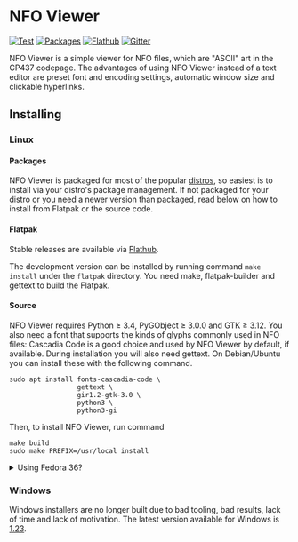 NFO Viewer
==========

[![Test](https://github.com/otsaloma/nfoview/workflows/Test/badge.svg)](https://github.com/otsaloma/nfoview/actions)
[![Packages](https://repology.org/badge/tiny-repos/nfoview.svg)](https://repology.org/metapackage/nfoview)
[![Flathub](https://img.shields.io/badge/download-flathub-blue.svg)](https://flathub.org/apps/details/io.otsaloma.nfoview)
[![Gitter](https://badges.gitter.im/Join%20Chat.svg)](https://gitter.im/otsaloma/nfoview)

NFO Viewer is a simple viewer for NFO files, which are "ASCII" art in
the CP437 codepage. The advantages of using NFO Viewer instead of a text
editor are preset font and encoding settings, automatic window size and
clickable hyperlinks.

## Installing

### Linux

#### Packages

NFO Viewer is packaged for most of the popular [distros][], so easiest
is to install via your distro's package management. If not packaged for
your distro or you need a newer version than packaged, read below on how
to install from Flatpak or the source code.

[distros]: https://repology.org/metapackage/nfoview

#### Flatpak

Stable releases are available via [Flathub][].

The development version can be installed by running command `make
install` under the `flatpak` directory. You need make, flatpak-builder
and gettext to build the Flatpak.

[Flathub]: https://flathub.org/apps/details/io.otsaloma.nfoview

#### Source

NFO Viewer requires Python ≥ 3.4, PyGObject ≥ 3.0.0 and GTK ≥ 3.12. You
also need a font that supports the kinds of glyphs commonly used in NFO
files: Cascadia Code is a good choice and used by NFO Viewer by default,
if available. During installation you will also need gettext. On
Debian/Ubuntu you can install these with the following command.

    sudo apt install fonts-cascadia-code \
                     gettext \
                     gir1.2-gtk-3.0 \
                     python3 \
                     python3-gi

Then, to install NFO Viewer, run command

    make build
    sudo make PREFIX=/usr/local install

<details>
<summary>Using Fedora 36?</summary>

Fedora have [broken][2026979] Python package installation by not
respecing the supplied prefix. To work around the issue, use the
following commands – it will install to `/usr/local` (Fedora
automatically adds `local` to the end of `SETUP_PREFIX`). Only use this
on Fedora 36 (and maybe later, check the linked bug report for the
up-to-date status).

    make build
    sudo make PREFIX=/usr/local SETUP_PREFIX=/usr install

</details>

[2026979]: https://bugzilla.redhat.com/show_bug.cgi?id=2026979

### Windows

Windows installers are no longer built due to bad tooling, bad results,
lack of time and lack of motivation. The latest version available for
Windows is [1.23][].

[1.23]: https://github.com/otsaloma/nfoview/releases/tag/1.23
